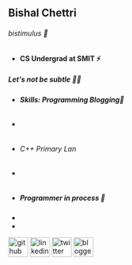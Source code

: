 ## Bishal Chettri
###### bistimulus 🚀
- #### CS Undergrad at SMIT ⚡
##### Let's not be subtle 🎲🍁
- ##### Skills: Programming Blogging📑
- ###### 
- ###### C++ Primary Lan
- ###### 
- ##### Programmer in process 🎯

- 
- 


[<img src='https://cdn.jsdelivr.net/npm/simple-icons@3.0.1/icons/github.svg' alt='github' height='40'>](https://github.com/bistimulus)  [<img src='https://cdn.jsdelivr.net/npm/simple-icons@3.0.1/icons/linkedin.svg' alt='linkedin' height='40'>](https://www.linkedin.com/in/bishal-chettri-098270212/)  [<img src='https://cdn.jsdelivr.net/npm/simple-icons@3.0.1/icons/twitter.svg' alt='twitter' height='40'>](https://twitter.com/bistimulus)  [<img src='https://cdn.jsdelivr.net/npm/simple-icons@3.0.1/icons/blogger.svg' alt='blogger' height='40'>](https://bishalin.blogspot.com)  


